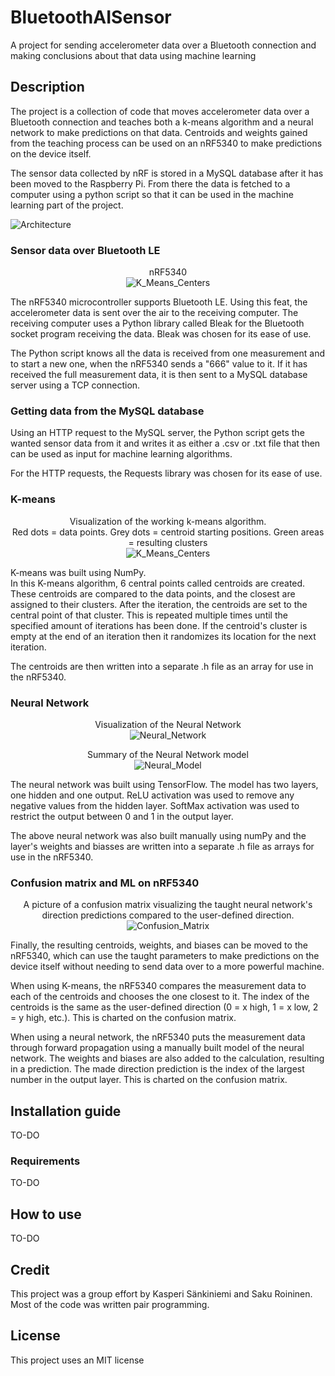 
# BluetoothAISensor

  

<p>A project for sending accelerometer data over a Bluetooth connection and making conclusions about that data using machine learning</p>

  
## Description

The project is a collection of code that moves accelerometer data over a Bluetooth connection and teaches both a k-means algorithm and a neural network to make predictions on that data. Centroids and weights gained from the teaching process can be used on an nRF5340 to make predictions on the device itself. 

The sensor data collected by nRF is stored in a MySQL database after it has been moved to the Raspberry Pi. From there the data is fetched to a computer using a python script so that it can be used in the machine learning part of the project.

![Architecture](/pictures/arkkitehtuuri.png "Project Architecture")

### Sensor data over Bluetooth LE
<a name="Sensor data over Bluetooth LE"></a>
<p align="center">
nRF5340<br>
 <img src="https://github.com/SakRoi/BluetoothAISensor/blob/readme/pictures/nRF5340.jpg?raw=true" alt="K_Means_Centers"/>
</p>

The nRF5340 microcontroller supports Bluetooth LE. Using this feat, the accelerometer data is sent over the air to the receiving computer. The receiving computer uses a Python library called Bleak for the Bluetooth socket program receiving the data. Bleak was chosen for its ease of use.

The Python script knows all the data is received from one measurement and to start a new one, when the nRF5340 sends a "666" value to it. If it has received the full measurement data, it is then sent to a MySQL database server using a TCP connection.

### Getting data from the MySQL database

Using an HTTP request to the MySQL server, the Python script gets the wanted sensor data from it and writes it as either a .csv or .txt file that then can be used as input for machine learning algorithms. 

For the HTTP requests, the Requests library was chosen for its ease of use.

### K-means
<a name="K-means"></a>
<p align="center">
Visualization of the working k-means algorithm. <br> Red dots = data points. Grey dots = centroid starting positions. Green areas = resulting clusters <br>
 <img src="https://github.com/SakRoi/BluetoothAISensor/blob/readme/pictures/k_means_centers.png?raw=true" alt="K_Means_Centers"/>
</p>
K-means was built using NumPy. <br>
In this K-means algorithm, 6 central points called centroids are created. These centroids are compared to the data points, and the closest are assigned to their clusters. After the iteration, the centroids are set to the central point of that cluster. This is repeated multiple times until the specified amount of iterations has been done. If the centroid's cluster is empty at the end of an iteration then it randomizes its location for the next iteration.

The centroids are then written into a separate .h file as an array for use in the nRF5340.

### Neural Network
<p align="center">
Visualization of the Neural Network<br>
 <img src="https://github.com/SakRoi/BluetoothAISensor/blob/readme/pictures/neural_network_pic.png?raw=true" alt="Neural_Network"/>
</p>

<p align="center">
Summary of the Neural Network model<br>
 <img src="https://github.com/SakRoi/BluetoothAISensor/blob/readme/pictures/neural_model.png?raw=true" alt="Neural_Model"/>
</p>

The neural network was built using TensorFlow. The model has two layers, one hidden and one output. ReLU activation was used to remove any negative values from the hidden layer. SoftMax activation was used to restrict the output between 0 and 1 in the output layer.

The above neural network was also built manually using numPy and the layer's weights and biasses are written into a separate .h file as arrays for use in the nRF5340.

### Confusion matrix and ML on nRF5340
<p align="center">
A picture of a confusion matrix visualizing the taught neural network's direction predictions compared to the user-defined direction.<br>
 <img src="https://github.com/SakRoi/BluetoothAISensor/blob/readme/pictures/confusion_matrix.png?raw=true" alt="Confusion_Matrix"/>
</p>

Finally, the resulting centroids, weights, and biases can be moved to the nRF5340, which can use the taught parameters to make predictions on the device itself without needing to send data over to a more powerful machine.

When using K-means, the nRF5340 compares the measurement data to each of the centroids and chooses the one closest to it. The index of the centroids is the same as the user-defined direction (0 = x high, 1 = x low, 2 = y high, etc.). This is charted on the confusion matrix.

When using a neural network, the nRF5340 puts the measurement data through forward propagation using a manually built model of the neural network. The weights and biases are also added to the calculation, resulting in a prediction. The made direction prediction is the index of the largest number in the output layer. This is charted on the confusion matrix.

## Installation guide
TO-DO
### Requirements
TO-DO
## How to use
TO-DO
## Credit
This project was a group effort by Kasperi Sänkiniemi and Saku Roininen. Most of the code was written pair programming.

## License
This project uses an MIT license
